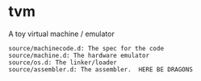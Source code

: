 tvm
===

A toy virtual machine / emulator

    source/machinecode.d: The spec for the code
    source/machine.d: The hardware emulator
    source/os.d: The linker/loader
    source/assembler.d: The assembler.  HERE BE DRAGONS
